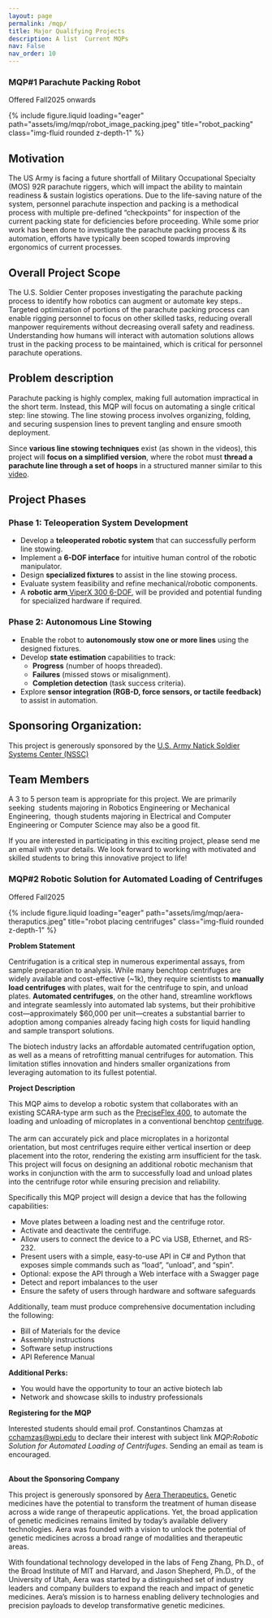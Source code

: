```yaml
---
layout: page
permalink: /mqp/
title: Major Qualifying Projects 
description: A list  Current MQPs 
nav: False 
nav_order: 10
---
```


### MQP#1 Parachute Packing Robot ###
Offered Fall2025 onwards

<div class="row">
    <div class="col-sm mt-3 mt-md-0">
        {% include figure.liquid loading="eager" path="assets/img/mqp/robot_image_packing.jpeg" title="robot_packing" class="img-fluid rounded z-depth-1" %}
    </div>
</div>


<h2>Motivation&nbsp;</h2>

<p>The US Army is facing a future shortfall of Military Occupational Specialty (MOS) 92R parachute riggers, which will impact the ability to maintain readiness &amp; sustain logistics operations. Due to the life-saving nature of the system, personnel parachute inspection and packing is a methodical process with multiple pre-defined “checkpoints” for inspection of the current packing state for deficiencies before proceeding. While some prior work has been done to investigate the parachute packing process &amp; its automation, efforts have typically been scoped towards improving ergonomics of current processes.</p>

<h2>Overall Project Scope</h2>

<p>The U.S. Soldier Center proposes investigating the parachute packing process to identify how robotics can augment or automate key steps.. Targeted optimization of portions of the parachute packing process can enable rigging personnel to focus on other skilled tasks, reducing overall manpower requirements without decreasing overall safety and readiness. Understanding how humans will interact with automation solutions allows trust in the packing process to be maintained, which is critical for personnel parachute operations.</p>

<h2>Problem description</h2>

<p>Parachute packing is highly complex, making full automation impractical in the short term. Instead, this MQP will focus on automating a single critical step: line stowing. The line stowing process involves organizing, folding, and securing suspension lines to prevent tangling and ensure smooth deployment.</p>

<p>Since <strong>various line stowing techniques</strong> exist (as shown in the videos), this project will <strong>focus on a simplified version</strong>, where the robot must <strong>thread a parachute line through a set of hoops</strong> in a structured manner similar to this <a href="https://youtu.be/xhAcNvjtE5s?si=cMQ1Ss5J-190Y2qz&amp;t=260">video</a>.</p>

<h2>Project Phases</h2>

<h3>Phase 1: Teleoperation System Development</h3>

<ul>
	<li>Develop a <strong>teleoperated robotic system</strong> that can successfully perform line stowing.</li>
	<li>Implement a <strong>6-DOF interface</strong> for intuitive human control of the robotic manipulator.</li>
	<li>Design <strong>specialized fixtures</strong> to assist in the line stowing process.</li>
	<li>Evaluate system feasibility and refine mechanical/robotic components.</li>
	<li>A <strong>robotic arm</strong><a href="https://www.trossenrobotics.com/viperx-300-robot-arm-6dof.aspx"> ViperX 300 6-DOF</a>, will be provided and potential funding for specialized hardware if required.</li>
</ul>

<h3>Phase 2: Autonomous Line Stowing</h3>

<ul>
	<li>Enable the robot to <strong>autonomously stow one or more lines</strong> using the designed fixtures.</li>
	<li>Develop <strong>state estimation</strong> capabilities to track:
	<ul>
		<li><strong>Progress</strong> (number of hoops threaded).</li>
		<li><strong>Failures</strong> (missed stows or misalignment).</li>
		<li><strong>Completion detection</strong> (task success criteria).</li>
	</ul>
	</li>
	<li>Explore <strong>sensor integration (RGB-D, force sensors, or tactile feedback)</strong> to assist in automation.</li>
</ul>

<h2>Sponsoring Organization:</h2>

<p>This project is generously sponsored by the <a href="https://www.army.mil/natick#org-about">U.S. Army Natick Soldier Systems Center (NSSC)</a><strong> </strong><strong>&nbsp;</strong></p>

<h2>Team Members</h2>

<p>A 3 to 5 person team is appropriate for this project. We are primarily seeking&nbsp; students majoring in Robotics Engineering or Mechanical&nbsp; Engineering,&nbsp; though students majoring in Electrical and Computer Engineering or Computer Science may also be a good fit.</p>

If you are interested in participating in this exciting project, please send me an email with your details. We look forward to working with motivated and skilled students to bring this innovative project to life!


### MQP#2 Robotic Solution for Automated Loading of Centrifuges ###
Offered Fall2025

<div class="row">
    <div class="col-sm mt-3 mt-md-0">
        {% include figure.liquid loading="eager" path="assets/img/mqp/aera-theraputics.jpeg" title="robot placing centrifuges" class="img-fluid rounded z-depth-1" %}
    </div>
</div>

<p><strong>Problem Statement</strong></p>

<p>Centrifugation is a critical step in numerous experimental assays, from sample preparation to analysis. While many benchtop centrifuges are widely available and cost-effective (~1k), they require scientists to <strong>manually</strong> <strong>load centrifuges</strong> with plates, wait for the centrifuge to spin, and unload plates. <strong>Automated centrifuges</strong>, on the other hand, streamline workflows and integrate seamlessly into automated lab systems, but their prohibitive cost—approximately $60,000 per unit—creates a substantial barrier to adoption among companies already facing high costs for liquid handling and sample transport solutions.</p>

<p>The biotech industry lacks an affordable automated centrifugation option, as well as a means of retrofitting manual centrifuges for automation. This limitation stifles innovation and hinders smaller organizations from leveraging automation to its fullest potential.</p>

<p><strong>Project Description</strong></p>

<p>This MQP aims to develop a robotic system that collaborates with an existing SCARA-type arm such as the <a href="https://www.brooks.com/laboratory-automation/collaborative-robots/preciseflex-400/">PreciseFlex 400</a>, to automate the loading and unloading of microplates in a conventional benchtop <a href="https://ecatalog.corning.com/life-sciences/b2c/US/en/Equipment/Centrifuges/Plate-Spinner-Centrifuges/Axygen%C2%AE-Axyspin-Mini-Plate-Spinner-Centrifuge/p/axygenAxyspinMiniPlateSpinnerCentrifuge">centrifuge</a>.<br />
<br />
The arm can accurately pick and place microplates in a horizontal orientation, but most centrifuges require either vertical insertion or deep placement into the rotor, rendering the existing arm insufficient for the task. This project will focus on designing an additional robotic mechanism that works in conjunction with the arm to successfully load and unload plates into the centrifuge rotor while ensuring precision and reliability.</p>

<p>Specifically this MQP project will design a device that has the following capabilities:</p>

<ul>
	<li>Move plates between a loading nest and the centrifuge rotor.</li>
	<li>Activate and deactivate the centrifuge.</li>
	<li>Allow users to connect the device to a PC via USB, Ethernet, and RS-232.</li>
	<li>Present users with a simple, easy-to-use API in C# and Python that exposes simple commands such as “load”, “unload”, and “spin”.</li>
	<li>Optional: expose the API through a Web interface with a Swagger page</li>
	<li>Detect and report imbalances to the user</li>
	<li>Ensure the safety of users through hardware and software safeguards</li>
</ul>

<p>Additionally, team must produce comprehensive documentation including the following:</p>

<ul>
	<li>Bill of Materials for the device</li>
	<li>Assembly instructions</li>
	<li>Software setup instructions</li>
	<li>API Reference Manual</li>
</ul>

<p><strong>Additional Perks:</strong></p>

<ul>
	<li>You would have the opportunity to tour an active biotech lab</li>
	<li>Network and showcase skills to industry professionals</li>
</ul>

<p><strong>Registering for the MQP</strong></p>

<p>Interested students should email prof. Constantinos Chamzas at <a href="cchamzas@wpi.edu">cchamzas@wpi.edu</a> to declare their interest with subject link <em>MQP<strong>:</strong>Robotic Solution for Automated Loading of Centrifuges</em>. Sending an email as team is encouraged.<br />
&nbsp;</p>

<p><strong>About the Sponsoring Company</strong></p>

<p>This project is generously sponsored by <a href="https://aeratx.com/">Aera Therapeutics.</a> Genetic medicines have the potential to transform the treatment of human disease across a wide range of therapeutic applications. Yet, the broad application of genetic medicines remains limited by today’s available delivery technologies. Aera was founded with a vision to unlock the potential of genetic medicines across a broad range of modalities and therapeutic areas.</p>

<p>With foundational technology developed in the labs of Feng Zhang, Ph.D., of the Broad Institute of MIT and Harvard, and Jason Shepherd, Ph.D., of the University of Utah, Aera was started by a distinguished set of industry leaders and company builders to expand the reach and impact of genetic medicines. Aera’s mission is to harness enabling delivery technologies and precision payloads to develop transformative genetic medicines.</p>

<p>&nbsp;</p>
